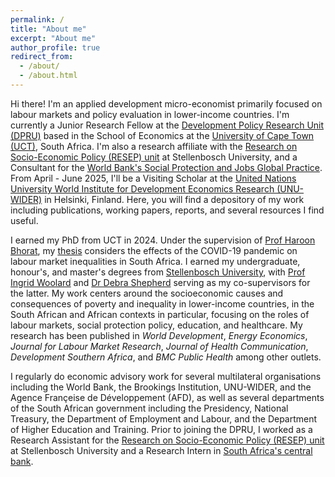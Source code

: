 ```yaml
---
permalink: /
title: "About me"
excerpt: "About me"
author_profile: true
redirect_from: 
  - /about/
  - /about.html
---
```


Hi there! I'm an applied development micro-economist primarily focused on labour markets and policy evaluation in lower-income countries. I'm currently a Junior Research Fellow at the [Development Policy Research Unit (DPRU)](https://commerce.uct.ac.za/dpru) based in the School of Economics at the [University of Cape Town (UCT)](https://uct.ac.za), South Africa. I'm also a research affiliate with the [Research on Socio-Economic Policy (RESEP) unit](https://resep.sun.ac.za) at Stellenbosch University, and a Consultant for the [World Bank's Social Protection and Jobs Global Practice](https://www.worldbank.org/en/about/unit/unit-dec/impactevaluation/programs/SocialProtectionJobs). From April - June 2025, I'll be a Visiting Scholar at the [United Nations University World Institute for Development Economics Research (UNU-WIDER)](https://www.wider.unu.edu) in Helsinki, Finland. Here, you will find a depository of my work including publications, working papers, reports, and several resources I find useful.

I earned my PhD from UCT in 2024. Under the supervision of [Prof Haroon Bhorat](https://commerce.uct.ac.za/dpru/prof-haroon-bhorat-profile), my [thesis](http://hdl.handle.net/11427/40999) considers the effects of the COVID-19 pandemic on labour market inequalities in South Africa. I earned my undergraduate, honour's, and master's degrees from [Stellenbosch University](http://www.sun.ac.za/english), with [Prof Ingrid Woolard](https://www.saldru.uct.ac.za/staff/ingrid-woolard/) and [Dr Debra Shepherd](https://resep.sun.ac.za/team-member/debra-shepherd/) serving as my co-supervisors for the latter. My work centers around the socioeconomic causes and consequences of poverty and inequality in lower-income countries, in the South African and African contexts in particular, focusing on the roles of labour markets, social protection policy, education, and healthcare. My research has been published in *World Development*, *Energy Economics*, *Journal for Labour Market Research*, *Journal of Health Communication*, *Development Southern Africa*, and *BMC Public Health* among other outlets.

I regularly do economic advisory work for several multilateral organisations including the World Bank, the Brookings Institution, UNU-WIDER, and the Agence Françeise de Développement (AFD), as well as several departments of the South African government including the Presidency, National Treasury, the Department of Employment and Labour, and the Department of Higher Education and Training. Prior to joining the DPRU, I worked as a Research Assistant for the [Research on Socio-Economic Policy (RESEP) unit](https://resep.sun.ac.za) at Stellenbosch University and a Research Intern in [South Africa's central bank](https://www.resbank.co.za/en/home).



 



